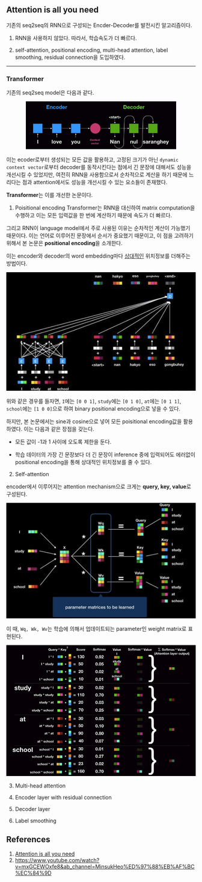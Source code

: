 ## Attention is all you need

기존의 seq2seq의 RNN으로 구성되는 Encder-Decoder를 발전시킨 알고리즘이다.

1. RNN을 사용하지 않았다. 따라서, 학습속도가 더 빠르다.

2. self-attention, positional encoding, multi-head attention, label smoothing, residual connection을 도입하였다. 

-----------------------------------------------------------------------------------
### Transformer

기존의 seq2seq model은 다음과 같다.

<center><img src='./imgs/seq2seq.png' width=400></center>

이는 ecoder로부터 생성되는 모든 값을 활용하고, 고정된 크기가 아닌 `dynamic context vector`로부터 decoder를 동작시킨다는 점에서 긴 문장에 대해서도 성능을 개선시킬 수 있었지만, 여전히 RNN을 사용함으로서 순차적으로 계산을 하기 때문에 느리다는 점과 attention에서도 성능을 개선시킬 수 있는 요소들이 존재했다.

**Transformer**는 이를 개선한 논문이다. 

1. Poisitional encoding
Transformer는 RNN을 대신하여 matrix computation을 수행하고 이는 모든 입력값을 한 번에 계산하기 때문에 속도가 더 빠르다.

그리고 RNN이 language model에서 주로 사용된 이유는 순차적인 계산이 가능했기 때문이다. 이는 언어로 이루어진 문장에서 순서가 중요했기 때문이고, 이 점을 고려하기 위해서 본 논문은 **positional encoding**을 소개한다.

이는 encoder와 decoder의 word embedding마다 <U>상대적인</U> 위치정보를 더해주는 방법이다.

<center><img src='./imgs/transformer1.png' width=600></center>

위와 같은 경우를 들자면, `I`에는 `[0 0 1]`, `study`에는 `[0 1 0]`, `at`에는 `[0 1 1]`, `school`에는 `[1 0 0]`으로 하여 binary positional encoding으로 넣을 수 있다.

하지만, 본 논문에서는 sine과 cosine으로 넣어 모든 poisitional encoding값을 활용하였다. 이는 다음과 같은 장점을 갖는다.

* 모든 값이 -1과 1 사이에 오도록 제한을 둔다.

* 학습 데이터의 가장 긴 문장보다 더 긴 문장이 inference 중에 입력되어도 에러없이 positional encoding을 통해 상대적인 위치정보를 줄 수 있다.     

2. Self-attention

encoder에서 이루어지는 attention mechanism으로 크게는 **query, key, value**로 구성된다.

<center><img src='./imgs/transformer2.png' width=600></center>

이 때, `Wq, Wk, Wv`는 학습에 의해서 업데이트되는 parameter인 weight matrix로 표현된다. 


<center><img src='./imgs/transformer3.png' width=600></center>


3. Multi-head attention


4. Encoder layer with residual connection


5. Decoder layer

6. Label smoothing






## References
1. [Attention is all you need](https://arxiv.org/pdf/1706.03762.pdf)
2. https://www.youtube.com/watch?v=mxGCEWOxfe8&ab_channel=MinsukHeo%ED%97%88%EB%AF%BC%EC%84%9D